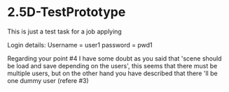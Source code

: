 # 2.5D-TestPrototype
This is just a test task for a job applying

Login details:
Username = user1
password = pwd1


Regarding your point #4
I have some doubt as you said that 'scene should be load and save depending on the users', this seems that there must be multiple users, but on the other hand you have described that there 'll be one dummy user (refere
#3) 
